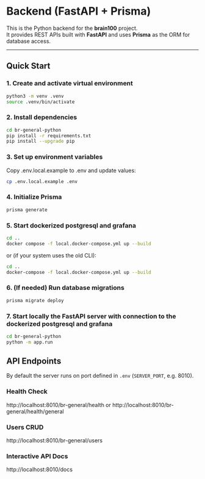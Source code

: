 # Backend (FastAPI + Prisma)

This is the Python backend for the **brain100** project.  
It provides REST APIs built with **FastAPI** and uses **Prisma** as the ORM for database access.

---

## Quick Start

### 1. Create and activate virtual environment

```bash
python3 -m venv .venv
source .venv/bin/activate
```

### 2. Install dependencies

```bash
cd br-general-python
pip install -r requirements.txt
pip install --upgrade pip
```

### 3. Set up environment variables

Copy .env.local.example to .env and update values:

```bash
cp .env.local.example .env
```

### 4. Initialize Prisma

```bash
prisma generate
```

### 5. Start dockerized postgresql and grafana

```bash
cd ..
docker compose -f local.docker-compose.yml up --build
```

or (if your system uses the old CLI):

```bash
cd ..
docker-compose -f local.docker-compose.yml up --build
```

### 6. (If needed) Run database migrations

```bash
prisma migrate deploy
```

### 7. Start locally the FastAPI server with connection to the dockerized postgresql and grafana

```bash
cd br-general-python
python -m app.run
```

## API Endpoints

By default the server runs on port defined in `.env` (`SERVER_PORT`, e.g. 8010).

### Health Check
http://localhost:8010/br-general/health
or
http://localhost:8010/br-general/health/general

### Users CRUD
http://localhost:8010/br-general/users

### Interactive API Docs
http://localhost:8010/docs
